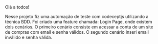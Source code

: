 Olá a todos!

Nesse projeto fiz uma automação de teste com codeceptjs utilizando a técnica BDD. Foi criado uma feature chamada: Login Page, onde existem dois cenários. O primeiro cenário consiste em acessar a conta de um site de compras com email e senha válidos. O segundo cenário inseri email inválido e senha válida.
